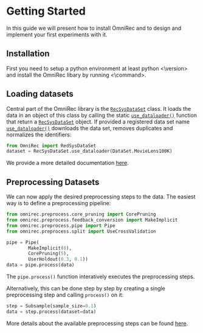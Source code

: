 # Getting Started

In this guide we will present how to install OmniRec and to design and implement your first experiments with it.

## Installation

<!-- TODO: Fill in python version and install command -->
First you need to setup a python environment at least python <\version> and install the OmniRec libary by running <\command>.

## Loading datasets

Central part of the OmniRec library is the [`RecSysDataSet`](API_references.md#omnirec.RecSysDataSet) class. It loads the data in an object of this class by calling the static [`use_dataloader()`](API_references.md#omnirec.RecSysDataSet.use_dataloader) function that return a [`RecSysDataSet`](API_references.md#omnirec.RecSysDataSet) object. If provided a registered data set name [`use_dataloader()`](API_references.md#omnirec.RecSysDataSet.use_dataloader) downloads the data set, removes duplicates and normalizes the identifiers:

```python
from OmniRec import RedSysDataSet
dataset = RecSysDataSet.use_dataloader(DataSet.MovieLens100K)
```
We provide a more detailed documentation [here](loading_datasets.md).

## Preprocessing Datasets

We can now apply the desired preprocessing steps to the data. The easiest way is to define a preprocessing pipeline:

<!-- TODO: Change imports according to final project structure -->

```python
from omnirec.preprocess.core_pruning import CorePruning
from omnirec.preprocess.feedback_conversion import MakeImplicit
from omnirec.preprocess.pipe import Pipe
from omnirec.preprocess.split import UseCrossValidation

pipe = Pipe(
        MakeImplicit(0), 
        CorePruning(5), 
        UserHoldout(0.3, 0.1))
data = pipe.process(data)
```

<!-- TODO: Add links to API reference when avaliable -->

The `pipe.process()` function interatively executes the preprocessing steps. 

Alternatively, this can be done step by step by creating a single preprocessing step and calling `process()` on it:

```python
step = Subsample(sample_size=0.1)
data = step.process(dataset=data)
```

More details about the available preprocessing steps can be found [here](preprocessing.md).